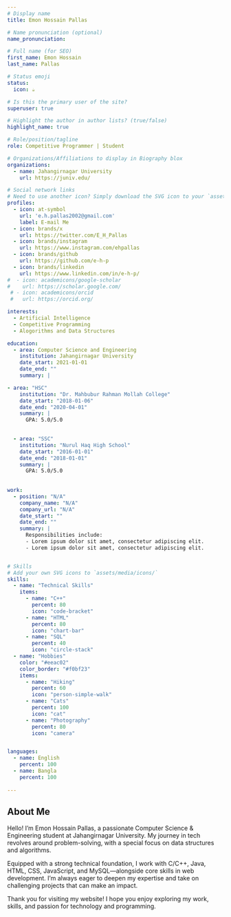 ```yaml
---
# Display name
title: Emon Hossain Pallas

# Name pronunciation (optional)
name_pronunciation: 

# Full name (for SEO)
first_name: Emon Hossain
last_name: Pallas

# Status emoji
status:
  icon: ☕️

# Is this the primary user of the site?
superuser: true

# Highlight the author in author lists? (true/false)
highlight_name: true

# Role/position/tagline
role: Competitive Programmer | Student

# Organizations/Affiliations to display in Biography blox
organizations:
  - name: Jahangirnagar University
    url: https://juniv.edu/

# Social network links
# Need to use another icon? Simply download the SVG icon to your `assets/media/icons/` folder.
profiles:
  - icon: at-symbol
    url: 'e.h.pallas2002@gmail.com'
    label: E-mail Me
  - icon: brands/x
    url: https://twitter.com/E_H_Pallas
  - icon: brands/instagram
    url: https://www.instagram.com/ehpallas
  - icon: brands/github
    url: https://github.com/e-h-p
  - icon: brands/linkedin
    url: https://www.linkedin.com/in/e-h-p/
#  - icon: academicons/google-scholar
#    url: https://scholar.google.com/
 # - icon: academicons/orcid
 #   url: https://orcid.org/

interests:
  - Artificial Intelligence
  - Competitive Programming
  - Alogorithms and Data Structures

education:
  - area: Computer Science and Engineering
    institution: Jahangirnagar University
    date_start: 2021-01-01
    date_end: ""
    summary: |

- area: "HSC"
    institution: "Dr. Mahbubur Rahman Mollah College"
    date_start: "2018-01-06"
    date_end: "2020-04-01"
    summary: |
      GPA: 5.0/5.0
   

  - area: "SSC"
    institution: "Nurul Haq High School"
    date_start: "2016-01-01"
    date_end: "2018-01-01"
    summary: |
      GPA: 5.0/5.0
  
 
work:
  - position: "N/A"
    company_name: "N/A"
    company_url: "N/A"
    date_start: ""
    date_end: ""
    summary: |
      Responsibilities include:
      - Lorem ipsum dolor sit amet, consectetur adipiscing elit.
      - Lorem ipsum dolor sit amet, consectetur adipiscing elit.


# Skills
# Add your own SVG icons to `assets/media/icons/`
skills:
  - name: "Technical Skills"
    items:
      - name: "C++"
        percent: 80
        icon: "code-bracket"
      - name: "HTML"
        percent: 80
        icon: "chart-bar"
      - name: "SQL"
        percent: 40
        icon: "circle-stack"
  - name: "Hobbies"
    color: "#eeac02"
    color_border: "#f0bf23"
    items:
      - name: "Hiking"
        percent: 60
        icon: "person-simple-walk"
      - name: "Cats"
        percent: 100
        icon: "cat"
      - name: "Photography"
        percent: 80
        icon: "camera"


languages:
  - name: English
    percent: 100
  - name: Bangla
    percent: 100
  
---
```


## About Me

Hello! I’m Emon Hossain Pallas, a passionate Computer Science & Engineering student at Jahangirnagar University. My journey in tech revolves around problem-solving, with a special focus on data structures and algorithms.

Equipped with a strong technical foundation, I work with C/C++, Java, HTML, CSS, JavaScript, and MySQL—alongside core skills in web development. I’m always eager to deepen my expertise and take on challenging projects that can make an impact.

Thank you for visiting my website! I hope you enjoy exploring my work, skills, and passion for technology and programming.
